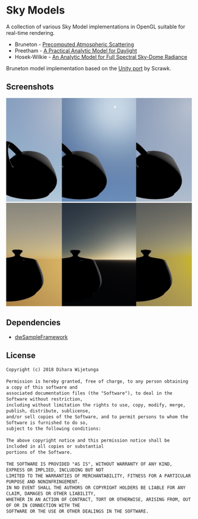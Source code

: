 # Sky Models
A collection of various Sky Model implementations in OpenGL suitable for real-time rendering.

* Bruneton - [Precomputed Atmospheric Scattering
](http://www-ljk.imag.fr/Publications/Basilic/com.lmc.publi.PUBLI_Article@11e7cdda2f7_f64b69/article.pdf)
* Preetham - [A Practical Analytic Model for Daylight](https://www.cs.utah.edu/~shirley/papers/sunsky/sunsky.pdf)
* Hosek-Wilkie - [An Analytic Model for Full Spectral Sky-Dome Radiance](https://cgg.mff.cuni.cz/projects/SkylightModelling/HosekWilkie_SkylightModel_SIGGRAPH2012_Preprint_lowres.pdf)

Bruneton model implementation based on the [Unity port](https://github.com/Scrawk/Brunetons-Atmospheric-Scatter) by Scrawk.

## Screenshots
![SkyModels](data/SkyModels_1.jpg)
![SkyModels](data/SkyModels_2.jpg)

## Dependencies
* [dwSampleFramework](https://github.com/diharaw/dwSampleFramework) 

## License
```
Copyright (c) 2018 Dihara Wijetunga

Permission is hereby granted, free of charge, to any person obtaining a copy of this software and 
associated documentation files (the "Software"), to deal in the Software without restriction, 
including without limitation the rights to use, copy, modify, merge, publish, distribute, sublicense,
and/or sell copies of the Software, and to permit persons to whom the Software is furnished to do so, 
subject to the following conditions:

The above copyright notice and this permission notice shall be included in all copies or substantial
portions of the Software.

THE SOFTWARE IS PROVIDED "AS IS", WITHOUT WARRANTY OF ANY KIND, EXPRESS OR IMPLIED, INCLUDING BUT NOT 
LIMITED TO THE WARRANTIES OF MERCHANTABILITY, FITNESS FOR A PARTICULAR PURPOSE AND NONINFRINGEMENT. 
IN NO EVENT SHALL THE AUTHORS OR COPYRIGHT HOLDERS BE LIABLE FOR ANY CLAIM, DAMAGES OR OTHER LIABILITY,
WHETHER IN AN ACTION OF CONTRACT, TORT OR OTHERWISE, ARISING FROM, OUT OF OR IN CONNECTION WITH THE 
SOFTWARE OR THE USE OR OTHER DEALINGS IN THE SOFTWARE.
```
